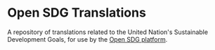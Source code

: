 # Open SDG Translations

A repository of translations related to the United Nation's Sustainable Development Goals, for use by the [Open SDG platform](https://open-sdg.readthedocs.io/).
